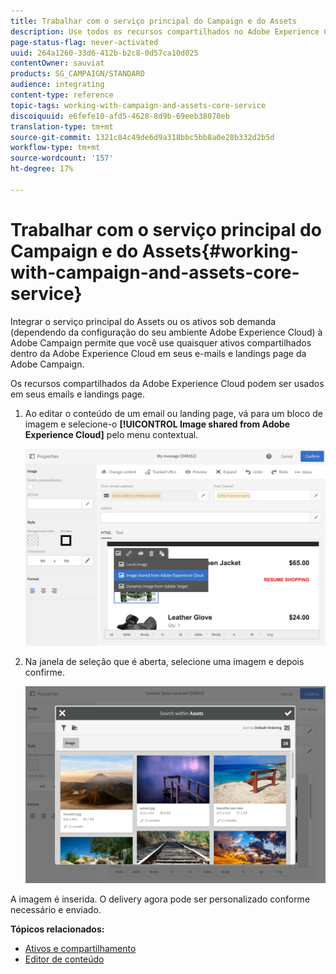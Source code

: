 ```yaml
---
title: Trabalhar com o serviço principal do Campaign e do Assets
description: Use todos os recursos compartilhados no Adobe Experience Cloud em suas mensagens e landings page do Adobe Campaign graças à integração do serviço principal do Assets.
page-status-flag: never-activated
uuid: 264a1260-33d6-412b-b2c8-0d57ca10d025
contentOwner: sauviat
products: SG_CAMPAIGN/STANDARD
audience: integrating
content-type: reference
topic-tags: working-with-campaign-and-assets-core-service
discoiquuid: e6fefe10-afd5-4628-8d9b-69eeb38070eb
translation-type: tm+mt
source-git-commit: 1321c84c49de6d9a318bbc5bb8a0e28b332d2b5d
workflow-type: tm+mt
source-wordcount: '157'
ht-degree: 17%

---
```



# Trabalhar com o serviço principal do Campaign e do Assets{#working-with-campaign-and-assets-core-service}

Integrar o serviço principal do Assets ou os ativos sob demanda (dependendo da configuração do seu ambiente Adobe Experience Cloud) à Adobe Campaign permite que você use quaisquer ativos compartilhados dentro da Adobe Experience Cloud em seus e-mails e landings page da Adobe Campaign.

Os recursos compartilhados da Adobe Experience Cloud podem ser usados em seus emails e landings page.

1. Ao editar o conteúdo de um email ou landing page, vá para um bloco de imagem e selecione-o **[!UICONTROL Image shared from Adobe Experience Cloud]** pelo menu contextual.

   ![](assets/dam_insert_image_dce.png)

1. Na janela de seleção que é aberta, selecione uma imagem e depois confirme.

   ![](assets/dam_shared_image_selection.png)

A imagem é inserida. O delivery agora pode ser personalizado conforme necessário e enviado.

**Tópicos relacionados:**

* [Ativos e compartilhamento](https://docs.adobe.com/content/help/en/core-services/interface/assets/experience-cloud-assets.html)
* [Editor de conteúdo](../../designing/using/personalization.md#example-email-personalization)

